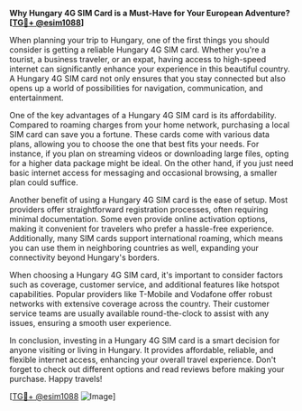 **Why Hungary 4G SIM Card is a Must-Have for Your European Adventure? [[TG💪+ @esim1088](https://t.me/s/esim1088)]**

When planning your trip to Hungary, one of the first things you should consider is getting a reliable Hungary 4G SIM card. Whether you're a tourist, a business traveler, or an expat, having access to high-speed internet can significantly enhance your experience in this beautiful country. A Hungary 4G SIM card not only ensures that you stay connected but also opens up a world of possibilities for navigation, communication, and entertainment.

One of the key advantages of a Hungary 4G SIM card is its affordability. Compared to roaming charges from your home network, purchasing a local SIM card can save you a fortune. These cards come with various data plans, allowing you to choose the one that best fits your needs. For instance, if you plan on streaming videos or downloading large files, opting for a higher data package might be ideal. On the other hand, if you just need basic internet access for messaging and occasional browsing, a smaller plan could suffice.

Another benefit of using a Hungary 4G SIM card is the ease of setup. Most providers offer straightforward registration processes, often requiring minimal documentation. Some even provide online activation options, making it convenient for travelers who prefer a hassle-free experience. Additionally, many SIM cards support international roaming, which means you can use them in neighboring countries as well, expanding your connectivity beyond Hungary's borders.

When choosing a Hungary 4G SIM card, it's important to consider factors such as coverage, customer service, and additional features like hotspot capabilities. Popular providers like T-Mobile and Vodafone offer robust networks with extensive coverage across the country. Their customer service teams are usually available round-the-clock to assist with any issues, ensuring a smooth user experience.

In conclusion, investing in a Hungary 4G SIM card is a smart decision for anyone visiting or living in Hungary. It provides affordable, reliable, and flexible internet access, enhancing your overall travel experience. Don't forget to check out different options and read reviews before making your purchase. Happy travels! 

[[TG💪+ @esim1088](https://t.me/s/esim1088) ![Image](https://i.postimg.cc/Y0z9fWf4/image.png)]